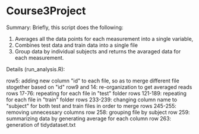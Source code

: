 # Course3Project

Summary: 
Briefly, this script does the following:
1) Averages all the data points for each measurement into a single variable, 
2) Combines test data and train data into a single file
3) Group data by individual subjects and returns the avaraged data for each measurement.


Details (run_analysis.R):

row5: adding new column "id" to each file, so as to merge different file stogether based on "id"
row9 and 14: re-organization to get averaged reads
rows 17-76: repeating for each file in "test" folder
rows 121-189: repeating for each file in "train" folder
rows 233-239: changing column name to "subject" for both test and train files in order to merge
rows 245-255: removing unnecessary columns
row 258: grouping file by subject
row 259: summarizing data by generating average for each column
row 263: generation of tidydataset.txt



